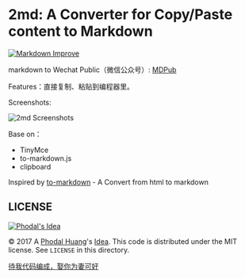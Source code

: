 # 2md: A Converter for Copy/Paste content to Markdown

[![Markdown Improve](https://img.shields.io/badge/markdown--improve-Phodal-blue.svg)](https://github.com/phodal/markdown-improve)

markdown to Wechat Public（微信公众号）: [MDPub](https://github.com/phodal/md)

Features：直接复制、粘贴到编程器里。

Screenshots:

![2md Screenshots](./marketing/2md.jpg) 

Base on：

 * TinyMce
 * to-markdown.js
 * clipboard

Inspired by [to-markdown](https://github.com/domchristie/to-markdown) - A Convert from html to markdown

LICENSE
---


[![Phodal's Idea](http://brand.phodal.com/shields/idea-small.svg)](http://ideas.phodal.com/)

© 2017 A [Phodal Huang](https://www.phodal.com)'s [Idea](http://github.com/phodal/ideas).  This code is distributed under the MIT license. See `LICENSE` in this directory.

[待我代码编成，娶你为妻可好](http://www.xuntayizhan.com/blog/ji-ke-ai-qing-zhi-er-shi-dai-wo-dai-ma-bian-cheng-qu-ni-wei-qi-ke-hao-wan/)

